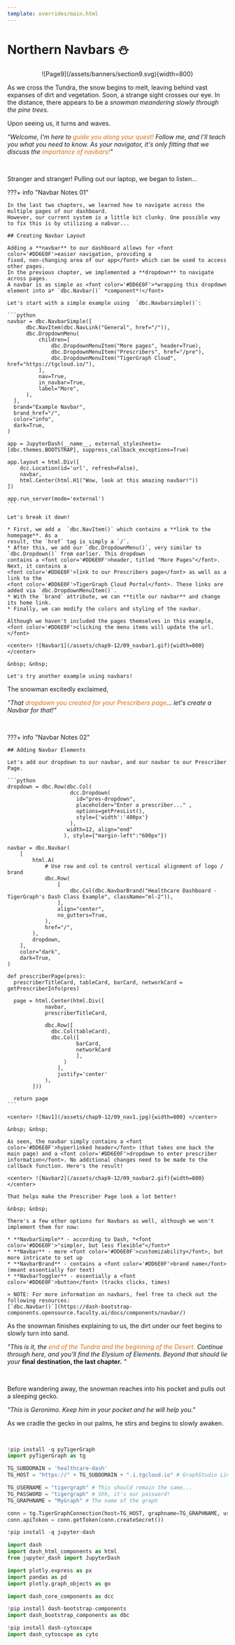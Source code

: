 ```yaml
---
template: overrides/main.html
---
```


# Northern Navbars ⛄️

<center> ![Page9](/assets/banners/section9.svg){width=800} </center>

As we cross the Tundra, the snow begins to melt, leaving behind vast expanses of dirt and vegetation.
Soon, a strange sight crosses our eye. In the distance, there appears to be a *snowman meandering slowly*
*through the pine trees*.

Upon seeing us, it turns and waves.

*"Welcome, I'm here to <font color='#DD6E0F'>guide you along your quest!</font>*
*Follow me, and I'll teach you what you need to know. As your navigator, it's only fitting that we discuss the <font color='#DD6E0F'>importance of navbars!</font>"*

&nbsp; &nbsp;

Stranger and stranger! Pulling out our laptop, we began to listen...

???+ info "Navbar Notes 01"

    In the last two chapters, we learned how to navigate across the multiple pages of our dashboard.
    However, our current system is a little bit clunky. One possible way to fix this is by utilizing a nabvar...

    ## Creating Navbar Layout

    Adding a **navbar** to our dashboard allows for <font color='#DD6E0F'>easier navigation, providing a
    fixed, non-changing area of our app</font> which can be used to access other pages.
    In the previous chapter, we implemented a **dropdown** to navigate across pages.
    A navbar is as simple as <font color='#DD6E0F'>*wrapping this dropdown element into a* `dbc.Navbar()` *component*!</font>

    Let's start with a simple example using  `dbc.Navbarsimple()`:

    ```python
    navbar = dbc.NavbarSimple([
          dbc.NavItem(dbc.NavLink("General", href="/")),
          dbc.DropdownMenu(
              children=[
                  dbc.DropdownMenuItem("More pages", header=True),
                  dbc.DropdownMenuItem("Prescribers", href="/pre"),
                  dbc.DropdownMenuItem("TigerGraph Cloud", href="https://tgcloud.io/"),
              ],
              nav=True,
              in_navbar=True,
              label="More",
          ),
      ],
      brand="Example Navbar",
      brand_href="/",
      color="info",
      dark=True,
    )

    app = JupyterDash(__name__, external_stylesheets=[dbc.themes.BOOTSTRAP], suppress_callback_exceptions=True)

    app.layout = html.Div([
        dcc.Location(id='url', refresh=False),
        navbar,
        html.Center(html.H1("Wow, look at this amazing navbar!"))
    ])

    app.run_server(mode='external')
    ```

    Let's break it down!

    * First, we add a  `dbc.NavItem()` which contains a **link to the homepage**. As a
    result, the `href` tag is simply a `/`.
    * After this, we add our `dbc.DropdownMenu()`, very similar to `dbc.Dropdown()` from earlier. This dropdown
    contains a <font color='#DD6E0F'>header, titled "More Pages"</font>. Next, it contains a
    <font color='#DD6E0F'>link to our Prescribers page</font> as well as a link to the
    <font color='#DD6E0F'>TigerGraph Cloud Portal</font>. These links are added via `dbc.DropdownMenuItem()`.
    * With the `brand` attribute, we can **title our navbar** and change its home link.
    * Finally, we can modify the colors and styling of the navbar.

    Although we haven't included the pages themselves in this example, <font color='#DD6E0F'>clicking the menu items will update the url.</font>

    <center> ![Navbar1](/assets/chap9-12/09_navbar1.gif){width=800} </center>

    &nbsp; &nbsp;

    Let's try another example using navbars!

The snowman excitedly exclaimed,

*"That <font color='#DD6E0F'>dropdown you created for your Prescribers page</font>... let's create a Navbar for that!"*

&nbsp; &nbsp;

???+ info "Navbar Notes 02"

    ## Adding Navbar Elements

    Let's add our dropdown to our navbar, and our navbar to our Prescriber Page.

    ```python
    dropdown = dbc.Row(dbc.Col(
                        dcc.Dropdown(
                          id="pres-dropdown",
                          placeholder="Enter a prescriber..." ,
                          options=getPresList(),
                          style={'width':'400px'}
                        ),
                       width=12, align="end"
                      ), style={"margin-left":"600px"})

    navbar = dbc.Navbar(
        [
            html.A(
                # Use row and col to control vertical alignment of logo / brand
                dbc.Row(
                    [
                        dbc.Col(dbc.NavbarBrand("Healthcare Dashboard - TigerGraph's Dash Class Example", className="ml-2")),
                    ],
                    align="center",
                    no_gutters=True,
                ),
                href="/",
            ),
            dropdown,
        ],
        color="dark",
        dark=True,
    )

    def prescriberPage(pres):
      prescriberTitleCard, tableCard, barCard, networkCard = getPrescriberInfo(pres)

      page = html.Center(html.Div([
                navbar,
                prescriberTitleCard,         

                dbc.Row([
                  dbc.Col(tableCard),
                  dbc.Col([
                          barCard,
                          networkCard
                          ],
                      )
                    ],
                    justify='center'
                ),
            ]))

      return page
    ```

    <center> ![Nav1](/assets/chap9-12/09_nav1.jpg){width=800} </center>

    &nbsp; &nbsp;

    As seen, the navbar simply contains a <font color='#DD6E0F'>hyperlinked header</font> (that takes one back the main page) and a <font color='#DD6E0F'>dropdown to enter prescriber information</font>. No additional changes need to be made to the callback function. Here's the result!

    <center> ![Navbar2](/assets/chap9-12/09_navbar2.gif){width=800} </center>

    That helps make the Prescriber Page look a lot better!

    &nbsp; &nbsp;

    There's a few other options for Navbars as well, although we won't implement them for now:

    * **NavbarSimple** - according to Dash, *<font color='#DD6E0F'>"simpler, but less flexible"</font>*
    * **Navbar** - more <font color='#DD6E0F'>customizability</font>, but more intricate to set up
    * **NavbarBrand** - contains a <font color='#DD6E0F'>brand name</font> (meant essentially for text)
    * **NavbarToggler** - essentially a <font color='#DD6E0F'>button</font> (tracks clicks, times)

    > NOTE: For more information on navbars, feel free to check out the following resources:
    [`dbc.Navbar()`](https://dash-bootstrap-components.opensource.faculty.ai/docs/components/navbar/)

As the snowman finishes explaining to us, the dirt under our feet begins to slowly turn into sand.

*"This is it, the <font color='#DD6E0F'>end of the Tundra and the beginning of the Desert.</font> Continue through here, and you'll find the Elysium of Elements. Beyond that should lie your* **final destination, the last chapter.** *"*

&nbsp; &nbsp;

Before wandering away, the snowman reaches into his pocket and pulls out a sleeping gecko.

*"This is Geronimo. Keep him in your pocket and he will help you."*

As we cradle the gecko in our palms, he stirs and begins to slowly awaken.

&nbsp; &nbsp;

[^1]: All code segments from this chapter can be found in this
[Colab Notebook](https://colab.research.google.com/drive/1RRirZeUi_zSBEDS9lDJw1dsxth_V0f-9#scrollTo=CmtYn4u2Cpr9).
Feel free to follow along!

[^2]: Everything we've installed so far (prerequistes for next section):
```python
!pip install -q pyTigerGraph
import pyTigerGraph as tg

TG_SUBDOMAIN = 'healthcare-dash'
TG_HOST = "https://" + TG_SUBDOMAIN + ".i.tgcloud.io" # GraphStudio Link

TG_USERNAME = "tigergraph" # This should remain the same...
TG_PASSWORD = "tigergraph" # Shh, it's our password!
TG_GRAPHNAME = "MyGraph" # The name of the graph

conn = tg.TigerGraphConnection(host=TG_HOST, graphname=TG_GRAPHNAME, username=TG_USERNAME, password=TG_PASSWORD, beta=True)
conn.apiToken = conn.getToken(conn.createSecret())

!pip install -q jupyter-dash

import dash
import dash_html_components as html
from jupyter_dash import JupyterDash

import plotly.express as px
import pandas as pd
import plotly.graph_objects as go

import dash_core_components as dcc

!pip install dash-bootstrap-components
import dash_bootstrap_components as dbc

!pip install dash-cytoscape
import dash_cytoscape as cyto
```
